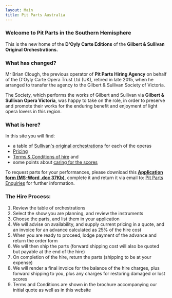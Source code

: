 ```yaml
---
layout: Main
title: Pit Parts Australia
---
```



### Welcome to Pit Parts in the Southern Hemisphere

This is the new home of the **D'Oyly Carte Editions** of the **Gilbert & Sullivan Original Orchestrations.**

### What has changed?

Mr Brian Clough, the previous operator of **Pit Parts Hiring Agency** on behalf of the D'Oyly Carte Opera Trust Ltd (UK), retired in late 2015, when he arranged to transfer the agency to the Gilbert & Sullivan Society of Victoria.

The Society, which performs the works of Gilbert and Sullivan via **Gilbert & Sullivan Opera Victoria**, was happy to take on the role, in order to preserve and promote their works for the enduring benefit and enjoyment of light opera lovers in this region.

### What is here?

In this site you will find:

* a table of [Sullivan's original orchestrations](Sullivan_Table) for each of the operas
* [Pricing](PitParts_Prices)
* [Terms & Conditions of hire](PitParts_Terms) and
* some points about [caring for the scores](Score_care)

To request parts for your performances, please download this [**Application form (MS-Word .doc 37Kb)**](PitPartsApplication_JMA_20160517.doc), complete it and return it via email to: [Pit Parts Enquiries](mailto:enquiries@gspitparts.com)
for further information.

### The Hire Process:

1. Review the table of orchestrations
2. Select the show you are planning, and review the instruments
3. Choose the parts, and list them in your application
4. We will advise on availability, and supply current pricing in a quote, and an invoice for an advance calculated as 25% of the hire cost
5. When you are ready to proceed, lodge payment of the advance and return the order form
6. We will then ship the parts (forward shipping cost will also be quoted but payable at the end of the hire)
7. On completion of the hire, return the parts (shipping to be at your expense)
8. We will render a final invoice for the balance of the hire charges, plus forward shipping to you, plus any charges for restoring damaged or lost scores 
9. Terms and Conditions are shown in the brochure accompanying our initial quote as well as in this website